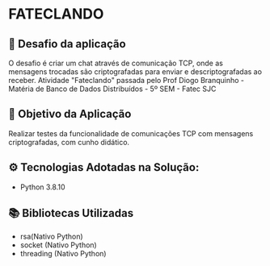 # FATECLANDO

## :orange_book: <b>Desafio da aplicação</b>

O desafio é criar um chat através de comunicação TCP, onde as mensagens trocadas são criptografadas para enviar e descriptografadas ao receber. Atividade "Fateclando" passada pelo Prof Diogo Branquinho - Matéria de Banco de Dados Distribuídos - 5º SEM - Fatec SJC

## <b>:dart: Objetivo da Aplicação </b>

Realizar testes da funcionalidade de comunicações TCP com mensagens criptografadas, com cunho didático.


## <b>⚙️ Tecnologias Adotadas na Solução:</b>

* Python 3.8.10

## :books: Bibliotecas Utilizadas

* rsa(Nativo Python)
* socket (Nativo Python)
* threading (Nativo Python)


